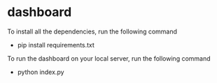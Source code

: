 # dashboard
To install all the dependencies, run the following command
- pip install requirements.txt

To run the dashboard on your local server, run the following command
- python index.py
